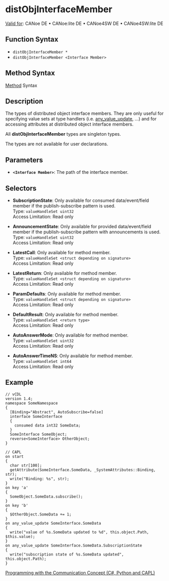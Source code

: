 # distObjInterfaceMember

[Valid for](../../../Shared/FeatureAvailability.md): CANoe DE • CANoe:lite DE • CANoe4SW DE • CANoe4SW:lite DE

## Function Syntax

- `distObjInterfaceMember *`
- `distObjInterfaceMember <Interface Member>`

## Method Syntax

[Method](../../../Shared/CAPL/General/ClassesAndObjects.md) Syntax

## Description

The types of distributed object interface members. They are only useful for specifying value sets at type handlers (i.e. [any_value_update](../EventProcedures/CAPLfunctionOnAnyValueUpdate.md), …) and for accessing attributes at distributed object interface members.

All **distObjInterfaceMember** types are singleton types.

The types are not available for user declarations.

## Parameters

- **`<Interface Member>`**: The path of the interface member.

## Selectors

- **SubscriptionState**: Only available for consumed data/event/field member if the publish-subscribe pattern is used.  
  Type: `valueHandleSet uint32`  
  Access Limitation: Read only

- **AnnouncementState**: Only available for provided data/event/field member if the publish-subscribe pattern with announcements is used.  
  Type: `valueHandleSet uint32`  
  Access Limitation: Read only

- **LatestCall**: Only available for method member.  
  Type: `valueHandleSet <struct depending on signature>`  
  Access Limitation: Read only

- **LatestReturn**: Only available for method member.  
  Type: `valueHandleSet <struct depending on signature>`  
  Access Limitation: Read only

- **ParamDefaults**: Only available for method member.  
  Type: `valueHandleSet <struct depending on signature>`  
  Access Limitation: Read only

- **DefaultResult**: Only available for method member.  
  Type: `valueHandleSet <return type>`  
  Access Limitation: Read only

- **AutoAnswerMode**: Only available for method member.  
  Type: `valueHandleSet uint32`  
  Access Limitation: Read only

- **AutoAnswerTimeNS**: Only available for method member.  
  Type: `valueHandleSet int64`  
  Access Limitation: Read only

## Example

```plaintext
// vCDL
version 1.4;
namespace SomeNamespace
{
  [Binding="Abstract", AutoSubscribe=false]
  interface SomeInterface 
  {
    consumed data int32 SomeData;
  }
  SomeInterface SomeObject;
  reverse<SomeInterface> OtherObject;
}

// CAPL
on start 
{
  char str[100];
  getAttribute(SomeInterface.SomeData, _SystemAttributes::Binding, str);
  write("Binding: %s", str);
}
on key 'a'
{
  SomeObject.SomeData.subscribe();
}
on key 'b'
{
  $OtherObject.SomeData += 1;
}
on any_value_update SomeInterface.SomeData
{
  write("value of %s.SomeData updated to %d", this.object.Path, $this.value);
}
on any_value_update SomeInterface.SomeData.SubscriptionState
{
  write("subscription state of %s.SomeData updated", this.object.Path);
}
```

[Programming with the Communication Concept (C#, Python and CAPL)](../../../CANoeCANalyzer/CommunicationConcept/Programming/CCP.md)
